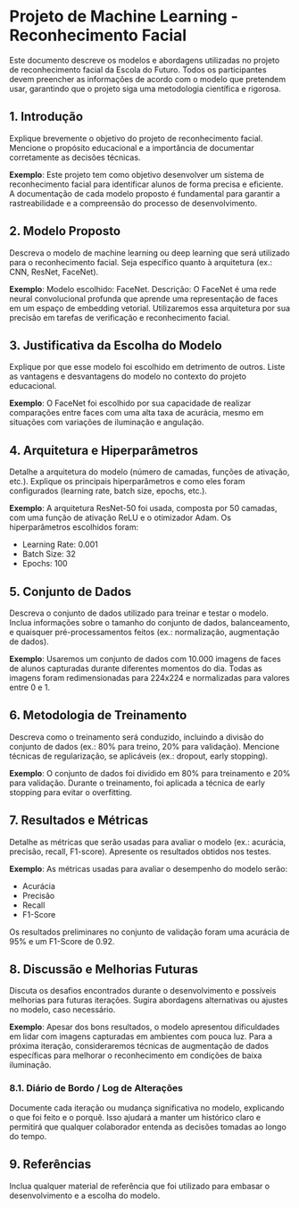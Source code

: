 # Projeto de Machine Learning - Reconhecimento Facial
Este documento descreve os modelos e abordagens utilizadas no projeto de reconhecimento facial da Escola do Futuro. Todos os participantes devem preencher as informações de acordo com o modelo que pretendem usar, garantindo que o projeto siga uma metodologia científica e rigorosa.

## 1. Introdução
Explique brevemente o objetivo do projeto de reconhecimento facial.
Mencione o propósito educacional e a importância de documentar corretamente as decisões técnicas.

**Exemplo**: Este projeto tem como objetivo desenvolver um sistema de reconhecimento facial para identificar alunos de forma precisa e eficiente. A documentação de cada modelo proposto é fundamental para garantir a rastreabilidade e a compreensão do processo de desenvolvimento.

## 2. Modelo Proposto
Descreva o modelo de machine learning ou deep learning que será utilizado para o reconhecimento facial. Seja específico quanto à arquitetura (ex.: CNN, ResNet, FaceNet).

**Exemplo**: Modelo escolhido: FaceNet. Descrição: O FaceNet é uma rede neural convolucional profunda que aprende uma representação de faces em um espaço de embedding vetorial. Utilizaremos essa arquitetura por sua precisão em tarefas de verificação e reconhecimento facial.

## 3. Justificativa da Escolha do Modelo
Explique por que esse modelo foi escolhido em detrimento de outros.
Liste as vantagens e desvantagens do modelo no contexto do projeto educacional.

**Exemplo**: O FaceNet foi escolhido por sua capacidade de realizar comparações entre faces com uma alta taxa de acurácia, mesmo em situações com variações de iluminação e angulação.

## 4. Arquitetura e Hiperparâmetros
Detalhe a arquitetura do modelo (número de camadas, funções de ativação, etc.).
Explique os principais hiperparâmetros e como eles foram configurados (learning rate, batch size, epochs, etc.).

**Exemplo**: A arquitetura ResNet-50 foi usada, composta por 50 camadas, com uma função de ativação ReLU e o otimizador Adam. Os hiperparâmetros escolhidos foram:

- Learning Rate: 0.001
- Batch Size: 32
- Epochs: 100

## 5. Conjunto de Dados
Descreva o conjunto de dados utilizado para treinar e testar o modelo.
Inclua informações sobre o tamanho do conjunto de dados, balanceamento, e quaisquer pré-processamentos feitos (ex.: normalização, augmentação de dados).

**Exemplo**: Usaremos um conjunto de dados com 10.000 imagens de faces de alunos capturadas durante diferentes momentos do dia. Todas as imagens foram redimensionadas para 224x224 e normalizadas para valores entre 0 e 1.

## 6. Metodologia de Treinamento
Descreva como o treinamento será conduzido, incluindo a divisão do conjunto de dados (ex.: 80% para treino, 20% para validação).
Mencione técnicas de regularização, se aplicáveis (ex.: dropout, early stopping).

**Exemplo**: O conjunto de dados foi dividido em 80% para treinamento e 20% para validação. Durante o treinamento, foi aplicada a técnica de early stopping para evitar o overfitting.

## 7. Resultados e Métricas
Detalhe as métricas que serão usadas para avaliar o modelo (ex.: acurácia, precisão, recall, F1-score).
Apresente os resultados obtidos nos testes.

**Exemplo**: As métricas usadas para avaliar o desempenho do modelo serão:

- Acurácia
- Precisão
- Recall
- F1-Score

Os resultados preliminares no conjunto de validação foram uma acurácia de 95% e um F1-Score de 0.92.

## 8. Discussão e Melhorias Futuras
Discuta os desafios encontrados durante o desenvolvimento e possíveis melhorias para futuras iterações.
Sugira abordagens alternativas ou ajustes no modelo, caso necessário.

**Exemplo**: Apesar dos bons resultados, o modelo apresentou dificuldades em lidar com imagens capturadas em ambientes com pouca luz. Para a próxima iteração, consideraremos técnicas de augmentação de dados específicas para melhorar o reconhecimento em condições de baixa iluminação.

### 8.1. Diário de Bordo / Log de Alterações
Documente cada iteração ou mudança significativa no modelo, explicando o que foi feito e o porquê. Isso ajudará a manter um histórico claro e permitirá que qualquer colaborador entenda as decisões tomadas ao longo do tempo.

## 9. Referências
Inclua qualquer material de referência que foi utilizado para embasar o desenvolvimento e a escolha do modelo.
